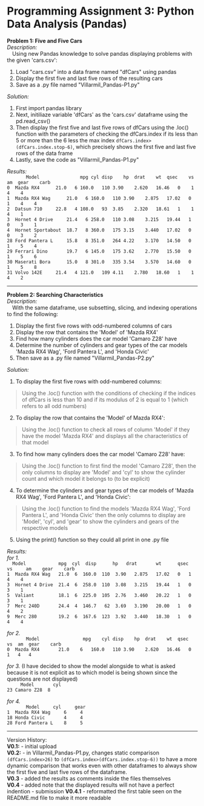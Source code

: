 # Programming Assignment 3: Python Data Analysis (Pandas)

**Problem 1: Five and Five Cars**\
*Description:*\
&emsp;Using new Pandas knowledge to solve pandas displaying problems with the given 'cars.csv':
1. Load "cars.csv" into a data frame named "dfCars" using pandas
2. Display the first five and last five rows of the resulting cars
3. Save as a .py file named "Villarmil_Pandas-P1.py"

*Solution:*
  1. First import pandas library
  2. Next, initiliaze variable 'dfCars' as the 'cars.csv' dataframe using the pd.read_csv()
  3. Then display the first five and last five rows of dfCars using the .loc() function with the parameters of checking the dfCars.index if its less than 5 or more than the 6 less the max index `dfCars.index>(dfCars.index.stop-6)`, which precisely shows the first five and last five rows of the data frame
  4. Lastly, save the code as "Villarmil_Pandas-P1.py"

*Results:*\
`       Model               mpg	cyl	disp	hp	drat	wt	qsec	vs	am	gear	carb`\
`0	Mazda RX4	   21.0	  6	160.0	110	3.90	2.620	16.46	0    1    4    4`\
`1	Mazda RX4 Wag	   21.0	  6	160.0	110	3.90	2.875	17.02	0    1    4    4`\
`2	Datsun 710	   22.8	  4	108.0	93	3.85	2.320	18.61	1    1    4    1`\
`3	Hornet 4 Drive	   21.4	  6	258.0	110	3.08	3.215	19.44	1    0    3    1`\
`4	Hornet Sportabout  18.7	  8	360.0	175	3.15	3.440	17.02	0    0    3    2`\
`28	Ford Pantera L	   15.8	  8	351.0	264	4.22	3.170	14.50	0    1    5    4`\
`29	Ferrari Dino	   19.7	  6	145.0	175	3.62	2.770	15.50	0    1    5    6`\
`30	Maserati Bora	   15.0	  8	301.0	335	3.54	3.570	14.60	0    1    5    8`\
`31	Volvo 142E	   21.4	  4	121.0	109	4.11	2.780	18.60	1    1    4    2`

** **
  
**Problem 2: Searching Characteristics**\
*Description:*\
&emsp;With the same dataframe, use subsetting, slicing, and indexing operations to find the following:
1. Display the first five rows with odd-numbered columns of cars
2. Display the row that contains the 'Model' of 'Mazda RX4'
3. Find how many cylinders does the car model 'Camaro Z28' have
4. Determine the number of cylinders and gear types of the car models 'Mazda RX4 Wag', 'Ford Pantera L', and 'Honda Civic'
5. Then save as a .py file named "Villarmil_Pandas-P2.py"

*Solution:*
1. To display the first five rows with odd-numbered columns:
>Using the .loc() function with the conditions of checking if the indices of dfCars is less than 10 and if its modulus of 2 is equal to 1 (which refers to all odd numbers)
2. To display the row that contains the 'Model' of Mazda RX4':
>Using the .loc() function to check all rows of column 'Model' if they have the model 'Mazda RX4' and displays all the characteristics of that model
3. To find how many cylinders does the car model 'Camaro Z28' have:
>Using the .loc() function to first find the model 'Camaro Z28', then the only columns to display are 'Model' and 'cyl' to show the cylinder count and which model it belongs to (to be explicit)
4. To determine the cylinders and gear types of the car models of 'Mazda RX4 Wag', 'Ford Pantera L', and 'Honda Civic':
>Using the .loc() function to find the models 'Mazda RX4 Wag', 'Ford Pantera L', and 'Honda Civic' then the only columns to display are 'Model', 'cyl', and 'gear' to show the cylinders and gears of the respective models
5. Using the print() function so they could all print in one .py file


*Results:*\
*for 1.*\
`  Model            mpg  cyl  disp      hp   drat       wt      qsec    vs     am    gear    carb`\
`1  Mazda RX4 Wag   21.0  6  160.0	110  3.90	2.875	17.02	0	1	4    4`\
`3  Hornet 4 Drive  21.4  6  258.0	110  3.08	3.215	19.44	1	0	3    1`\
`5  Valiant         18.1  6  225.0	105  2.76	3.460	20.22	1	0	3    1`\
`7  Merc 240D       24.4  4  146.7	 62  3.69	3.190	20.00	1	0	4    2`\
`9  Merc 280        19.2  6  167.6	123  3.92	3.440	18.30	1	0	4    4`

*for 2.*\
`       Model                mpg	cyl	disp	hp	drat	wt	qsec	vs	am	gear	carb`\
`0	Mazda RX4	    21.0	6	160.0	110	3.90	2.620	16.46	0	1	4	4`

*for 3.* (I have decided to show the model alongside to what is asked because it is not explicit as to which model is being shown since the questions are not displayed)\
`	  Model	      cyl`\
`23	Camaro Z28	8`

*for 4.*\
`	    Model	  cyl     gear`\
`1	Mazda RX4 Wag     6	    4`\
`18	Honda Civic       4	    4`\
`28	Ford Pantera L    8	    5`


** **

Version History:\
**V0.1:** - initial upload\
**V0.2:** - in Villarmil_Pandas-P1.py, changes static comparison `(dfCars.index>26)` to `(dfCars.index>(dfCars.index.stop-6))` to have a more dynamic comparison that works even with other dataframes to always show the first five and last five rows of the dataframe.\
**V0.3** - added the results as comments inside the files themselves\
**V0.4** - added note that the displayed results will not have a perfect indention - submission
**V0.4.1** - reformatted the first table seen on the README.md file to make it more readable
